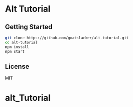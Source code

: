 # Alt Tutorial

## Getting Started

```bash
git clone https://github.com/goatslacker/alt-tutorial.git
cd alt-tutorial
npm install
npm start
```

## License

MIT
# alt_Tutorial

